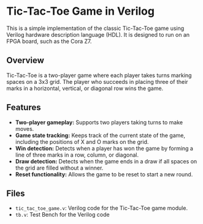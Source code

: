 # Tic-Tac-Toe Game in Verilog

This is a simple implementation of the classic Tic-Tac-Toe game using Verilog hardware description language (HDL). It is designed to run on an FPGA board, such as the Cora Z7.

## Overview

Tic-Tac-Toe is a two-player game where each player takes turns marking spaces on a 3x3 grid. The player who succeeds in placing three of their marks in a horizontal, vertical, or diagonal row wins the game.

## Features

- **Two-player gameplay:** Supports two players taking turns to make moves.
- **Game state tracking:** Keeps track of the current state of the game, including the positions of X and O marks on the grid.
- **Win detection:** Detects when a player has won the game by forming a line of three marks in a row, column, or diagonal.
- **Draw detection:** Detects when the game ends in a draw if all spaces on the grid are filled without a winner.
- **Reset functionality:** Allows the game to be reset to start a new round.

## Files

- `tic_tac_toe_game.v`: Verilog code for the Tic-Tac-Toe game module.
- `tb.v`: Test Bench for the Verilog code
